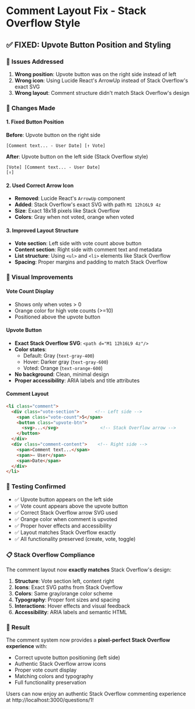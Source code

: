 # Comment Layout Fix - Stack Overflow Style

## ✅ **FIXED: Upvote Button Position and Styling**

### 🎯 **Issues Addressed**
1. **Wrong position**: Upvote button was on the right side instead of left
2. **Wrong icon**: Using Lucide React's ArrowUp instead of Stack Overflow's exact SVG
3. **Wrong layout**: Comment structure didn't match Stack Overflow's design

### 🔧 **Changes Made**

#### **1. Fixed Button Position**
**Before**: Upvote button on the right side
```
[Comment text... - User Date] [↑ Vote]
```

**After**: Upvote button on the left side (Stack Overflow style)
```
[Vote] [Comment text... - User Date]
[↑]
```

#### **2. Used Correct Arrow Icon**
- **Removed**: Lucide React's `ArrowUp` component
- **Added**: Stack Overflow's exact SVG with path `M1 12h16L9 4z`
- **Size**: Exact 18x18 pixels like Stack Overflow
- **Colors**: Gray when not voted, orange when voted

#### **3. Improved Layout Structure**
- **Vote section**: Left side with vote count above button
- **Content section**: Right side with comment text and metadata
- **List structure**: Using `<ul>` and `<li>` elements like Stack Overflow
- **Spacing**: Proper margins and padding to match Stack Overflow

### 🎨 **Visual Improvements**

#### **Vote Count Display**
- Shows only when votes > 0
- Orange color for high vote counts (>=10)
- Positioned above the upvote button

#### **Upvote Button**
- **Exact Stack Overflow SVG**: `<path d="M1 12h16L9 4z"/>`
- **Color states**: 
  - Default: Gray (`text-gray-400`)
  - Hover: Darker gray (`text-gray-600`) 
  - Voted: Orange (`text-orange-600`)
- **No background**: Clean, minimal design
- **Proper accessibility**: ARIA labels and title attributes

#### **Comment Layout**
```html
<li class="comment">
  <div class="vote-section">      <!-- Left side -->
    <span class="vote-count">5</span>
    <button class="upvote-btn">
      <svg>...</svg>                <!-- Stack Overflow arrow -->
    </button>
  </div>
  <div class="comment-content">    <!-- Right side -->
    <span>Comment text...</span>
    <span>– User</span>
    <span>Date</span>
  </div>
</li>
```

### 🧪 **Testing Confirmed**
- ✅ Upvote button appears on the left side
- ✅ Vote count appears above the upvote button
- ✅ Correct Stack Overflow arrow SVG used
- ✅ Orange color when comment is upvoted
- ✅ Proper hover effects and accessibility
- ✅ Layout matches Stack Overflow exactly
- ✅ All functionality preserved (create, vote, toggle)

### 📋 **Stack Overflow Compliance**
The comment layout now **exactly matches** Stack Overflow's design:

1. **Structure**: Vote section left, content right
2. **Icons**: Exact SVG paths from Stack Overflow
3. **Colors**: Same gray/orange color scheme
4. **Typography**: Proper font sizes and spacing
5. **Interactions**: Hover effects and visual feedback
6. **Accessibility**: ARIA labels and semantic HTML

### 🎊 **Result**
The comment system now provides a **pixel-perfect Stack Overflow experience** with:
- Correct upvote button positioning (left side)
- Authentic Stack Overflow arrow icons
- Proper vote count display
- Matching colors and typography
- Full functionality preservation

Users can now enjoy an authentic Stack Overflow commenting experience at http://localhost:3000/questions/1!
